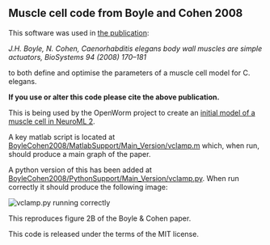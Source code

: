 Muscle cell code from Boyle and Cohen 2008
------------------------------------------

This software was used in [the publication](https://groups.google.com/group/openworm-discuss/attach/df619bba6defa84f/C.%20elegans%20Body%20Wall%20Muscles%20are%20Simple%20Actuators%20-%20Boyle,%20Cohen%20-%202007.pdf?part=0.2&authuser=0):

_J.H. Boyle, N. Cohen, Caenorhabditis elegans body wall muscles are simple actuators, BioSystems 94 (2008) 170–181_

to both define and optimise the parameters of a muscle cell model for C. elegans.

**If you use or alter this code please cite the above publication.**

This is being used by the OpenWorm project to create an [initial model of a muscle cell in NeuroML 2](https://github.com/openworm/muscle_model/tree/master/NeuroML2).

A key matlab script is located at [BoyleCohen2008/MatlabSupport/Main_Version/vclamp.m](https://github.com/openworm/muscle_model/blob/master/BoyleCohen2008/MatlabSupport/Main_Version/vclamp.m) which, when run, should produce a main graph of the paper.

A python version of this has been added at [BoyleCohen2008/PythonSupport/Main_Version/vclamp.py](https://github.com/openworm/muscle_model/blob/master/BoyleCohen2008/PythonSupport/Main_Version/vclamp.py).  When run correctly it should produce the following image:

![vclamp.py running correctly](https://cloud.githubusercontent.com/assets/1037756/5603263/93dc8866-9331-11e4-8696-cc26a85b6208.png)

This reproduces figure 2B of the Boyle & Cohen paper.

This code is released under the terms of the MIT license.
